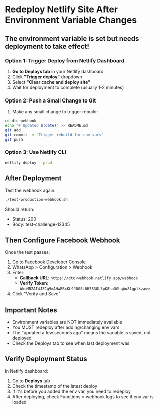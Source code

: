 # Redeploy Netlify Site After Environment Variable Changes

## The environment variable is set but needs deployment to take effect!

### Option 1: Trigger Deploy from Netlify Dashboard

1. **Go to Deploys tab** in your Netlify dashboard
2. Click **"Trigger deploy"** dropdown
3. Select **"Clear cache and deploy site"**
4. Wait for deployment to complete (usually 1-2 minutes)

### Option 2: Push a Small Change to Git

1. Make any small change to trigger rebuild:
```bash
cd dtc-webhook
echo "# Updated $(date)" >> README.md
git add .
git commit -m "Trigger rebuild for env vars"
git push
```

### Option 3: Use Netlify CLI

```bash
netlify deploy --prod
```

## After Deployment

Test the webhook again:
```bash
./test-production-webhook.sh
```

Should return:
- Status: 200
- Body: test-challenge-12345

## Then Configure Facebook Webhook

Once the test passes:

1. Go to Facebook Developer Console
2. WhatsApp > Configuration > Webhook
3. Enter:
   - **Callback URL**: `https://dtc-webhook.netlify.app/webhook`
   - **Verify Token**: `AkqMBZAI4JZCg9mAHwBBxKL9J8G8L0H7S3OL3pK8ha3GhqAo81gplkzaqw`
4. Click "Verify and Save"

## Important Notes

- Environment variables are NOT immediately available
- You MUST redeploy after adding/changing env vars
- The "updated a few seconds ago" means the variable is saved, not deployed
- Check the Deploys tab to see when last deployment was

## Verify Deployment Status

In Netlify dashboard:
1. Go to **Deploys** tab
2. Check the timestamp of the latest deploy
3. If it's before you added the env var, you need to redeploy
4. After deploying, check Functions > webhook logs to see if env var is loaded